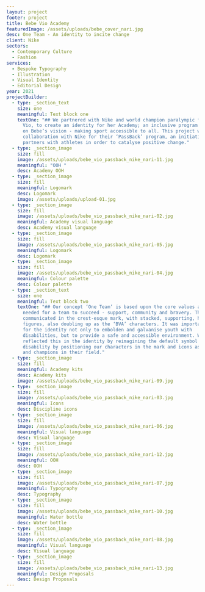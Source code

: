 ```yaml
---
layout: project
footer: project
title: Bebe Vio Academy
featuredImage: /assets/uploads/bebe_cover_nari.jpg
desc: One Team - An identity to incite change
client: Nike
sectors:
  - Contemporary Culture
  - Fashion
services:
  - Bespoke Typography
  - Illustration
  - Visual Identity
  - Editorial Design
year: 2021
projectBuilder:
  - type: _section_text
    size: one
    meaningful: Text block one
    textOne: "## We partnered with Nike and world champion paralympic fencer, Bebe
      Vio, to create an identity for her Academy; an inclusive program focused
      on Bebe’s vision - making sport accessible to all. This project was in
      collaboration with Nike for their ‘PassBack’ program, an initiative that
      partners with athletes in order to catalyse positive change."
  - type: _section_image
    size: fill
    image: /assets/uploads/bebe_vio_passback_nike_nari-11.jpg
    meaningful: "OOH "
    desc: Academy OOH
  - type: _section_image
    size: fill
    meaningful: Logomark
    desc: Logomark
    image: /assets/uploads/upload-01.jpg
  - type: _section_image
    size: fill
    image: /assets/uploads/bebe_vio_passback_nike_nari-02.jpg
    meaningful: Academy visual language
    desc: Academy visual language
  - type: _section_image
    size: fill
    image: /assets/uploads/bebe_vio_passback_nike_nari-05.jpg
    meaningful: Logomark
    desc: Logomark
  - type: _section_image
    size: fill
    image: /assets/uploads/bebe_vio_passback_nike_nari-04.jpg
    meaningful: Colour palette
    desc: Colour palette
  - type: _section_text
    size: one
    meaningful: Text block two
    textOne: "## Our concept ‘One Team’ is based upon the core values and virtues
      needed for a team to succeed - support, community and bravery. This was
      communicated in the crest-esque mark, with stacked, supporting, human-like
      figures, also doubling up as the ‘BVA’ characters. It was important though
      for the identity not only to embolden and galvanise youth with
      disabilities, but to provide a safe and accessible environment. We
      reflected this in the identity by reimagining the default symbol of
      disability by positioning our characters in the mark and icons as heroes
      and champions in their field."
  - type: _section_image
    size: fill
    meaningful: Academy kits
    desc: Academy kits
    image: /assets/uploads/bebe_vio_passback_nike_nari-09.jpg
  - type: _section_image
    size: fill
    image: /assets/uploads/bebe_vio_passback_nike_nari-03.jpg
    meaningful: Icons
    desc: Discipline icons
  - type: _section_image
    size: fill
    image: /assets/uploads/bebe_vio_passback_nike_nari-06.jpg
    meaningful: Visual language
    desc: Visual language
  - type: _section_image
    size: fill
    image: /assets/uploads/bebe_vio_passback_nike_nari-12.jpg
    meaningful: OOH
    desc: OOH
  - type: _section_image
    size: fill
    image: /assets/uploads/bebe_vio_passback_nike_nari-07.jpg
    meaningful: Typography
    desc: Typography
  - type: _section_image
    size: fill
    image: /assets/uploads/bebe_vio_passback_nike_nari-10.jpg
    meaningful: Water bottle
    desc: Water bottle
  - type: _section_image
    size: fill
    image: /assets/uploads/bebe_vio_passback_nike_nari-08.jpg
    meaningful: Visual language
    desc: Visual language
  - type: _section_image
    size: fill
    image: /assets/uploads/bebe_vio_passback_nike_nari-13.jpg
    meaningful: Design Proposals
    desc: Design Proposals
---
```

